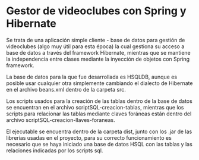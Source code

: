 # Gestor de videoclubes con Spring y Hibernate
Se trata de una aplicación simple cliente - base de datos para gestión de videoclubes (algo muy útil para esta época)
la cual gestiona su acceso a base de datos a través del framework Hibernate, mientras que se mantiene la independencia
entre clases mediante la inyección de objetos con Spring framework.

La base de datos para la que fue desarrollada es HSQLDB, aunque es posible usar cualquier otra simplemente cambiando 
el dialecto de Hibernate en el archivo beans.xml dentro de la carpeta src.

Los scripts usados para la creación de las tablas dentro de la base de datos se encuentran en el archivo
scriptSQL-creacion-tablas, mientras que los scripts para relacionar las tablas mediante claves foráneas están
dentro del archivo scriptSQL-creacion-llaves-foraneas.

El ejecutable se encuentra dentro de la carpeta dist, junto con los .jar de las librerías usadas en el proyecto, para su correcto funcionamiento es necesario que se haya iniciado una base de datos HSQL con las tablas y las relaciones indicadas por los scripts sql.
